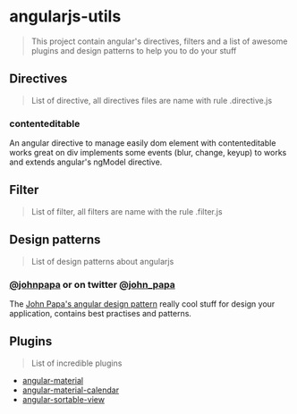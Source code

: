 # angularjs-utils
> This project contain angular's directives, filters and a list of awesome plugins and design patterns to help you to do your stuff 

## Directives
> List of directive, all directives files are name with rule <name-of-the-directive>.directive.js

### contenteditable
An angular directive to manage easily dom element with contenteditable works great on div implements some events (blur, change, keyup) to works and extends angular's ngModel directive.

## Filter
> List of filter, all filters are name with the rule <name-of-the-filter>.filter.js

## Design patterns
> List of design patterns about angularjs

### [@johnpapa](https://github.com/johnpapa) or on twitter [@john_papa](https://twitter.com/john_papa)
The [John Papa's angular design pattern](https://github.com/johnpapa/angular-styleguide) really cool stuff for design your application, contains best practises and patterns.

## Plugins
> List of incredible plugins

- [angular-material](https://material.angularjs.org)
- [angular-material-calendar](https://angular-material-calendar.bradb.net/)
- [angular-sortable-view](https://github.com/kamilkp/angular-sortable-view)
